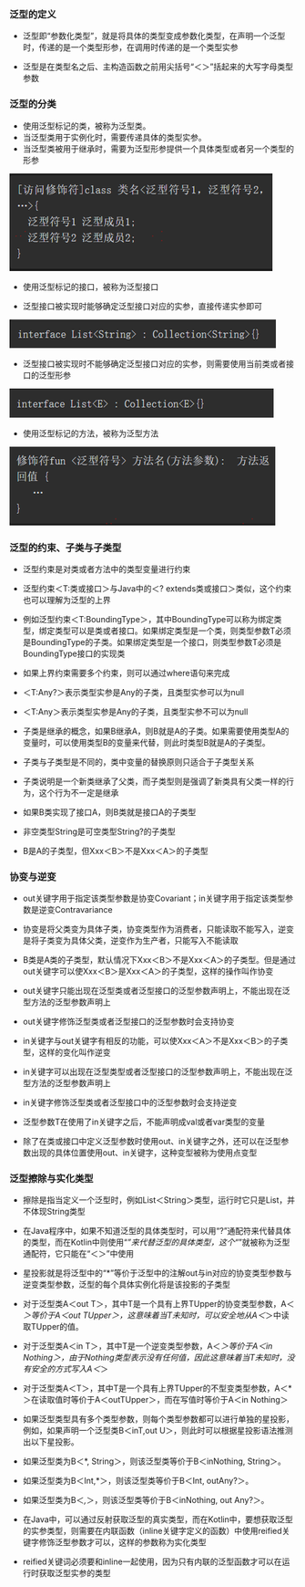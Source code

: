 ### 泛型的定义

- 泛型即“参数化类型”，就是将具体的类型变成参数化类型，在声明一个泛型时，传递的是一个类型形参，在调用时传递的是一个类型实参

- 泛型是在类型名之后、主构造函数之前用尖括号“＜＞”括起来的大写字母类型参数

### 泛型的分类

- 使用泛型标记的类，被称为泛型类。
- 当泛型类用于实例化时，需要传递具体的类型实参。
- 当泛型类被用于继承时，需要为泛型形参提供一个具体类型或者另一个类型的形参

![自定义泛型类格式](images/007/1240-20210209111438571.png)

- 使用泛型标记的接口，被称为泛型接口

- 泛型接口被实现时能够确定泛型接口对应的实参，直接传递实参即可

![image.png](images/007/1240-20210209111438565.png)

- 泛型接口被实现时不能够确定泛型接口对应的实参，则需要使用当前类或者接口的泛型形参

![image.png](images/007/1240-20210209111438575.png)

- 使用泛型标记的方法，被称为泛型方法

![自定义泛型方法格式](images/007/1240-20210209111438571-2840478.png)

### 泛型的约束、子类与子类型

- 泛型约束是对类或者方法中的类型变量进行约束

- 泛型约束＜T:类或接口＞与Java中的＜? extends类或接口＞类似，这个约束也可以理解为泛型的上界
- 例如泛型约束＜T:BoundingType＞，其中BoundingType可以称为绑定类型，绑定类型可以是类或者接口。如果绑定类型是一个类，则类型参数T必须是BoundingType的子类。如果绑定类型是一个接口，则类型参数T必须是BoundingType接口的实现类
- 如果上界约束需要多个约束，则可以通过where语句来完成

- ＜T:Any?＞表示类型实参是Any的子类，且类型实参可以为null
- ＜T:Any＞表示类型实参是Any的子类，且类型实参不可以为null

- 子类是继承的概念，如果B继承A，则B就是A的子类。如果需要使用类型A的变量时，可以使用类型B的变量来代替，则此时类型B就是A的子类型。
- 子类与子类型是不同的，类中变量的替换原则只适合于子类型关系
- 子类说明是一个新类继承了父类，而子类型则是强调了新类具有父类一样的行为，这个行为不一定是继承

- 如果B类实现了接口A，则B类就是接口A的子类型

- 非空类型String是可空类型String?的子类型

- B是A的子类型，但Xxx＜B＞不是Xxx＜A＞的子类型

### 协变与逆变

- out关键字用于指定该类型参数是协变Covariant；in关键字用于指定该类型参数是逆变Contravariance

- 协变是将父类变为具体子类，协变类型作为消费者，只能读取不能写入，逆变是将子类变为具体父类，逆变作为生产者，只能写入不能读取

- B类是A类的子类型，默认情况下Xxx＜B＞不是Xxx＜A＞的子类型。但是通过out关键字可以使Xxx＜B＞是Xxx＜A＞的子类型，这样的操作叫作协变

- out关键字只能出现在泛型类或者泛型接口的泛型参数声明上，不能出现在泛型方法的泛型参数声明上
- out关键字修饰泛型类或者泛型接口的泛型参数时会支持协变

- in关键字与out关键字有相反的功能，可以使Xxx＜A＞不是Xxx＜B＞的子类型，这样的变化叫作逆变

- in关键字可以出现在泛型类型或者泛型接口的泛型参数声明上，不能出现在泛型方法的泛型参数声明上

- in关键字修饰泛型类或者泛型接口中的泛型参数时会支持逆变

- 泛型参数T在使用了in关键字之后，不能声明成val或者var类型的变量

- 除了在类或接口中定义泛型参数时使用out、in关键字之外，还可以在泛型参数出现的具体位置使用out、in关键字，这种变型被称为使用点变型

### 泛型擦除与实化类型

- 擦除是指当定义一个泛型时，例如List＜String＞类型，运行时它只是List，并不体现String类型

- 在Java程序中，如果不知道泛型的具体类型时，可以用“?”通配符来代替具体的类型，而在Kotlin中则使用“*”来代替泛型的具体类型，这个“*”就被称为泛型通配符，它只能在“＜＞”中使用

- 星投影就是将泛型中的“*”等价于泛型中的注解out与in对应的协变类型参数与逆变类型参数，泛型的每个具体实例化将是该投影的子类型

- 对于泛型类A＜out T＞，其中T是一个具有上界TUpper的协变类型参数，A＜*＞等价于A＜out TUpper＞，这意味着当T未知时，可以安全地从A＜*＞中读取TUpper的值。

- 对于泛型类A＜in T＞，其中T是一个逆变类型参数，A＜*＞等价于A＜in Nothing＞，由于Nothing类型表示没有任何值，因此这意味着当T未知时，没有安全的方式写入A＜*＞

- 对于泛型类A＜T＞，其中T是一个具有上界TUpper的不型变类型参数，A＜*＞在读取值时等价于A＜outTUpper＞，而在写值时等价于A＜in Nothing＞

- 如果泛型类型具有多个类型参数，则每个类型参数都可以进行单独的星投影，例如，如果声明一个泛型类B＜inT,out U＞，则此时可以根据星投影语法推测出以下星投影。
- 如果泛型类为B＜*, String＞，则该泛型类等价于B＜inNothing, String＞。
- 如果泛型类为B＜Int,*＞，则该泛型类等价于B＜Int, outAny?＞。
- 如果泛型类为B＜*,*＞，则该泛型类等价于B＜inNothing, out Any?＞。

- 在Java中，可以通过反射获取泛型的真实类型，而在Kotlin中，要想获取泛型的实参类型，则需要在内联函数（inline关键字定义的函数）中使用reified关键字修饰泛型参数才可以，这样的参数称为实化类型

- reified关键词必须要和inline一起使用，因为只有内联的泛型函数才可以在运行时获取泛型实参的类型